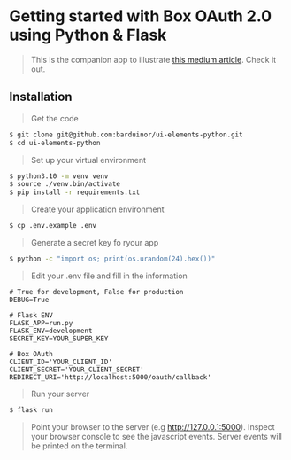 # Getting started with Box OAuth 2.0 using Python & Flask
> This is the companion app to illustrate [this medium article](https://medium.com/@barbosa-rmv/getting-started-with-box-oauth-2-0-using-python-flask-77607441170d). Check it out.

## Installation

> Get the code
```bash
$ git clone git@github.com:barduinor/ui-elements-python.git
$ cd ui-elements-python
```

> Set up your virtual environment
```bash
$ python3.10 -m venv venv
$ source ./venv.bin/activate
$ pip install -r requirements.txt
```

> Create your application environment
```bash
$ cp .env.example .env
```

> Generate a secret key fo ryour app
```bash
$ python -c "import os; print(os.urandom(24).hex())"
```

> Edit your .env file and fill in the information
```
# True for development, False for production
DEBUG=True

# Flask ENV
FLASK_APP=run.py
FLASK_ENV=development
SECRET_KEY=YOUR_SUPER_KEY

# Box OAuth
CLIENT_ID='YOUR_CLIENT_ID'
CLIENT_SECRET='YOUR_CLIENT_SECRET'
REDIRECT_URI='http://localhost:5000/oauth/callback'
```

> Run your server
```bash
$ flask run
```

> Point your browser to the server (e.g http://127.0.0.1:5000).
> Inspect your browser console to see the javascript events.
> Server events will be printed on the terminal.